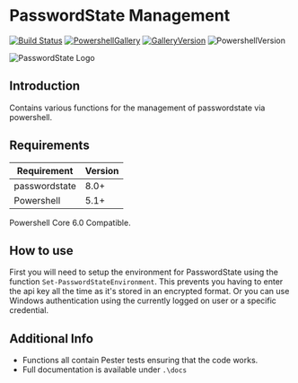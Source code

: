 # PasswordState Management 

[![Build Status](https://github.com/dnewsholme/PasswordState-Management/actions/workflows/main.yml/badge.svg?branch=master)](https://github.com/dnewsholme/PasswordState-Management/actions/workflows/main.yml)
[![PowershellGallery](https://img.shields.io/powershellgallery/v/passwordstate-management.svg)](https://www.powershellgallery.com/packages/passwordstate-management)
[![GalleryVersion](https://img.shields.io/powershellgallery/dt/passwordstate-management.svg)](https://www.powershellgallery.com/packages/passwordstate-management)
![PowershellVersion](https://img.shields.io/powershellgallery/p/passwordstate-management.svg)

![PasswordState Logo](https://www.clickstudios.com.au/assets/images/laptop-v9.png)

## Introduction

Contains various functions for the management of passwordstate via powershell.

## Requirements

| Requirement   | Version |
|---------------|---------|
| passwordstate | 8.0+    |
| Powershell    | 5.1+    |

Powershell Core 6.0 Compatible.

## How to use

First you will need to setup the environment for PasswordState using the function `Set-PasswordStateEnvironment`. This prevents you having to enter the api key all the time as it's stored in an encrypted format. Or you can use Windows authentication using the currently logged on user or a specific credential.

## Additional Info

* Functions all contain Pester tests ensuring that the code works.
* Full documentation is available under `.\docs`
